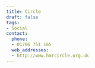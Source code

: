 ```yaml
---
title: Circle
draft: false
tags:
- Social
contact:
  phone:
  - 01706 751 165
  web_addresses:
  - http://www.hmrcircle.org.uk
---
```



